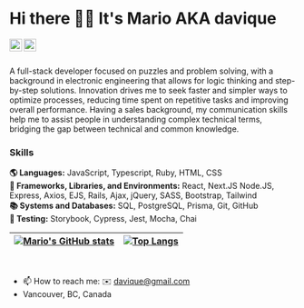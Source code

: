 # Hi there 🤙🏼 It's Mario AKA davique

<a href="https://twitter.com/davique0">
<img align="left" alt="Mario Gutierrez | Twitter" width="22px" src="https://cdn.simpleicons.org/twitter/#1DA1F2" />
</a>
<a href="https://www.linkedin.com/in/mario-d-gutierrez">
<img align="left" alt="Mario Gutierrez" width="22px" src="https://cdn.simpleicons.org/linkedin/#0A66C2" />
</a>
<br />

<br />


A full-stack developer focused on puzzles and problem solving, with a background in electronic engineering that allows for logic thinking and step-by-step solutions. Innovation drives me to seek faster and simpler ways to optimize processes, reducing time spent on repetitive tasks and improving overall performance. Having a sales background, my communication skills help me to assist people in understanding complex technical terms, bridging the gap between technical and common knowledge.

<!---
<img align="left" alt="Mario Gutierrez | Twitter" width="22px" src=https://cdn.simpleicons.org/html5/#E34F26 />
<img align="left" alt="Mario Gutierrez | Twitter" width="22px" src=https://cdn.simpleicons.org/javascript/#F7DF1E />
<img align="left" alt="Mario Gutierrez | Twitter" width="22px" src=https://cdn.simpleicons.org/nextdotjs/#FFF />

<br />

<br />
--->
### Skills
**🌎 Languages:** JavaScript, Typescript, Ruby, HTML, CSS<br />
**🧮 Frameworks, Libraries, and Environments:** React, Next.JS Node.JS, Express, Axios, EJS, Rails, Ajax, jQuery, SASS, Bootstrap, Tailwind<br />
**📚 Systems and Databases:** SQL, PostgreSQL, Prisma, Git, GitHub<br />
**🧪 Testing:** Storybook, Cypress, Jest, Mocha, Chai<br />


| [![Mario's GitHub stats](https://github-readme-stats.vercel.app/api?username=davique0&show_icons=true&theme=github_dark&count_private=true)](https://github.com/anuraghazra/github-readme-stats) | [![Top Langs](https://github-readme-stats.vercel.app/api/top-langs/?username=davique0&layout=compact&theme=github_dark&count_private=true)](https://github.com/anuraghazra/github-readme-stats) |
| ------------- | ------------- |


<br />

- 📫 How to reach me: ✉️ <davique@gmail.com>
- Vancouver, BC, Canada


